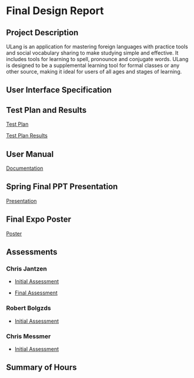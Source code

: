 # Final Design Report

## Project Description

ULang is an application for mastering foreign languages with practice tools and social vocabulary sharing to make studying simple and effective. It includes tools for learning to spell, pronounce and conjugate words. ULang is designed to be a supplemental learning tool for formal classes or any other source, making it ideal for users of all ages and stages of learning.

## User Interface Specification

<!-- TODO -->

## Test Plan and Results

[Test Plan](./Assignments/TestPlan.pdf)

[Test Plan Results](./Assignmenst/../Assignments/testPlanResults.md)

## User Manual

[Documentation](./Assignments/UserDocumentation/README.md)

## Spring Final PPT Presentation

[Presentation](https://docs.google.com/presentation/d/1ebwoC6WwzZYu7BoFigz9yEcMvEkoIs-Nefj_lccgEEE/edit?usp=sharing)

## Final Expo Poster

[Poster](./Assignments/Poster/ULangPoster.png)

## Assessments

### Chris Jantzen

* [Initial Assessment](./Assignments/chrisjantzen/chrisJantzenIndividualAssessment.pdf)

* [Final Assessment](./Assignments/chrisjantzen/chrisjantzen_final_self_assessment.pdf)

### Robert Bolgzds

* [Initial Assessment](./Assignments/robertbolgzds/robertbolgzds_IndividualAssessment.pdf)

### Chris Messmer

* [Initial Assessment](./Assignments/chrismessmer/MessmerIndividualCapstoneAssesment.pdf)

## Summary of Hours

<!-- TODO -->
